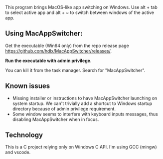 This program brings MacOS-like app switching on Windows. Use alt + tab to select active app and alt + ~ to switch between windows of the active app.

## Using MacAppSwitcher:
Get the executable (Win64 only) from the repo release page https://github.com/hdlx/MacAppSwitcher/releases/.

**Run the executable with admin privilege.**

You can kill it from the task manager. Search for "MacAppSwitcher".

## Known issues
- Missing installer or instructions to have MacAppSwitcher launching on system startup. We can't trivially add a shortcut to Windows startup directory because of admin privilege requirement.
- Some window seems to interfere with keyboard inputs messages, thus disabling MacAppSwitcher when in focus.

## Technology
This is a C project relying only on Windows C API. I'm using GCC (mingw) and vscode.
